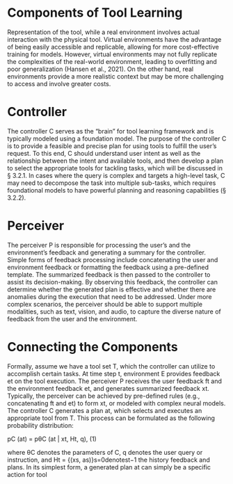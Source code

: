 # Components of Tool Learning

Representation of the tool, while a real environment involves actual interaction with the physical tool. Virtual environments have the advantage of being easily accessible and replicable, allowing for more cost-effective training for models. However, virtual environments may not fully replicate the complexities of the real-world environment, leading to overfitting and poor generalization (Hansen et al., 2021). On the other hand, real environments provide a more realistic context but may be more challenging to access and involve greater costs.

# Controller

The controller C serves as the “brain” for tool learning framework and is typically modeled using a foundation model. The purpose of the controller C is to provide a feasible and precise plan for using tools to fulfill the user’s request. To this end, C should understand user intent as well as the relationship between the intent and available tools, and then develop a plan to select the appropriate tools for tackling tasks, which will be discussed in § 3.2.1. In cases where the query is complex and targets a high-level task, C may need to decompose the task into multiple sub-tasks, which requires foundational models to have powerful planning and reasoning capabilities (§ 3.2.2).

# Perceiver

The perceiver P is responsible for processing the user’s and the environment’s feedback and generating a summary for the controller. Simple forms of feedback processing include concatenating the user and environment feedback or formatting the feedback using a pre-defined template. The summarized feedback is then passed to the controller to assist its decision-making. By observing this feedback, the controller can determine whether the generated plan is effective and whether there are anomalies during the execution that need to be addressed. Under more complex scenarios, the perceiver should be able to support multiple modalities, such as text, vision, and audio, to capture the diverse nature of feedback from the user and the environment.

# Connecting the Components

Formally, assume we have a tool set T, which the controller can utilize to accomplish certain tasks. At time step t, environment E provides feedback et on the tool execution. The perceiver P receives the user feedback ft and the environment feedback et, and generates summarized feedback xt. Typically, the perceiver can be achieved by pre-defined rules (e.g., concatenating ft and et) to form xt, or modeled with complex neural models. The controller C generates a plan at, which selects and executes an appropriate tool from T. This process can be formulated as the following probability distribution:

pC (at) = pθC (at | xt, Ht, q), (1)

where θC denotes the parameters of C, q denotes the user query or instruction, and Ht = {(xs, as)}s=0denotest−1 the history feedback and plans. In its simplest form, a generated plan at can simply be a specific action for tool
